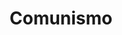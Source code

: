 ---
title: Comunismo
categoria: true
subcategorias:
  - Achegamento ao comunismo
  - Cibercomunismo
  - Materialismo dialéctico
  - A revolución rusa
  - Cadernos de Educaçom Popular
---